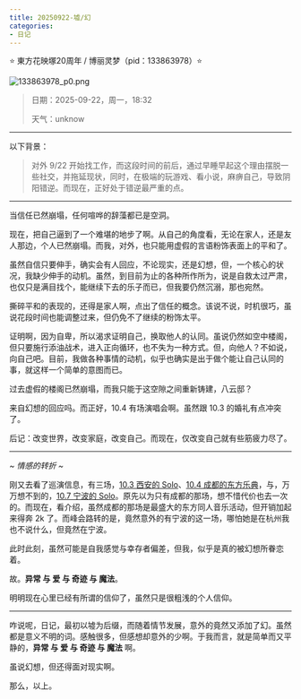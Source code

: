 ```yaml
---
title: 20250922-墟/幻
categories:
- 日记
---
```

⭐ 東方花映塚20周年 / 博丽灵梦（pid：133863978）⭐

![133863978_p0.png](https://byyw-oss1.oss-cn-hangzhou.aliyuncs.com/img/2025/09/22-674c56004f267fc2ba56f9d58237549e-133863978_p0.png.webp)

>日期：2025-09-22，周一，18:32
>
>天气：unknow

---

以下背景：

> 对外 9/22 开始找工作，而这段时间的前后，通过早睡早起这个理由摆脱一些社交，并拖延现状，同时，在极端的玩游戏、看小说，麻痹自己，导致阴阳错逆。而现在，正好处于错逆最严重的点。

---

当信任已然崩塌，任何喧哗的辞藻都已是空洞。

现在，把自己逼到了一个难堪的地步了啊。从自己的角度看，无论在家人，还是友人那边，个人已然崩塌。而我，对外，也只能用虚假的言语粉饰表面上的平和了。

虽然自信只要伸手，确实会有人回应，不论现实，还是幻想，但，一个核心的状况，我缺少伸手的动机。虽然，到目前为止的各种所作所为，说是自救太过严肃，也仅只是满目找个，能继续下去的乐子而已，但我要仍然沉溺，那也宛然。

撕碎平和的表现的，还得是家人啊，点出了信任的概念。该说不说，时机很巧，虽说花段时间也能调整过来，但仍免不了继续的粉饰太平。

证明啊，因为自卑，所以渴求证明自己，换取他人的认同。虽说仍然如空中楼阁，但只要施行添油战术，进入正向循环，也不失为一种方式。但，向他人？不如说，向自己吧。目前，我做各种事情的动机，似乎也确实是出于做个能让自己认同的事，就这样一个简单的意图而已。

过去虚假的楼阁已然崩塌，而我只能于这空隙之间重新铸建，八云邸？

来自幻想的回应吗。而正好，10.4 有场演唱会啊。虽然跟 10.3 的婚礼有点冲突了。

后记：改变世界，改变家庭，改变自己。而现在，仅改变自己就有些筋疲力尽了。

---

*~ 情感的转折 ~*

刚又去看了巡演信息，有三场，[10.3 西安的 Solo](https://show.bilibili.com/platform/detail.html?id=107750)、[10.4 成都的东方乐典](https://show.bilibili.com/platform/detail.html?id=107996)，与，万万想不到的，[10.7 宁波的 Solo](https://show.bilibili.com/platform/detail.html?id=105956)。原先以为只有成都的那场，想不惜代价也去一次的。而现在，看介绍，虽然成都的那场是最盛大的东方同人音乐活动，但开销加起来得奔 2k 了。而峰会路转的是，竟然意外的有宁波的这一场，哪怕她是在杭州我也不说什么，但竟然在宁波。

此时此刻，虽然可能是自我感觉与幸存者偏差，但我，似乎是真的被幻想所眷恋着。

故。**异常 与 爱 与 奇迹 与 魔法**。

明明现在心里已经有所谓的信仰了，虽然只是很粗浅的个人信仰。

---

咋说呢，日记，最初以墟为后缀，而随着情节发展，意外的竟然又添加了幻。虽然都是意义不明的词。感触很多，但感想却意外的少啊。于我而言，就是简单而又平静的，**异常 与 爱 与 奇迹 与 魔法** 啊。

虽说幻想，但还得面对现实啊。

那么，以上。




